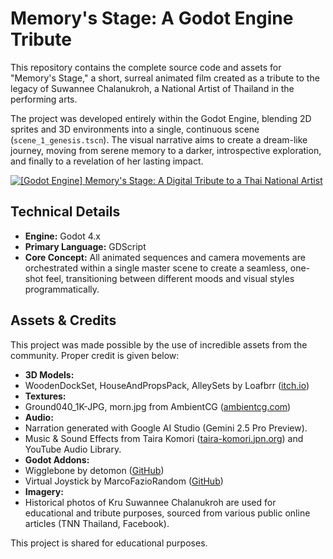 # Memory's Stage: A Godot Engine Tribute

This repository contains the complete source code and assets for "Memory's Stage," a short, surreal animated film created as a tribute to the legacy of Suwannee Chalanukroh, a National Artist of Thailand in the performing arts.

The project was developed entirely within the Godot Engine, blending 2D sprites and 3D environments into a single, continuous scene (`scene_1_genesis.tscn`). The visual narrative aims to create a dream-like journey, moving from serene memory to a darker, introspective exploration, and finally to a revelation of her lasting impact.

[![[Godot Engine] Memory's Stage: A Digital Tribute to a Thai National Artist](http://img.youtube.com/vi/3Z1k7b6K6A8/0.jpg)](http://www.youtube.com/watch?v=3Z1k7b6K6A8)

## Technical Details
- **Engine:** Godot 4.x
- **Primary Language:** GDScript
- **Core Concept:** All animated sequences and camera movements are orchestrated within a single master scene to create a seamless, one-shot feel, transitioning between different moods and visual styles programmatically.

## Assets & Credits
This project was made possible by the use of incredible assets from the community. Proper credit is given below:

- **3D Models:**
 - WoodenDockSet, HouseAndPropsPack, AlleySets by Loafbrr ([itch.io](https://loafbrr.itch.io/))
- **Textures:**
 - Ground040_1K-JPG, morn.jpg from AmbientCG ([ambientcg.com](https://ambientcg.com/))
- **Audio:**
 - Narration generated with Google AI Studio (Gemini 2.5 Pro Preview).
 - Music & Sound Effects from Taira Komori ([taira-komori.jpn.org](https://taira-komori.jpn.org/)) and YouTube Audio Library.
- **Godot Addons:**
 - Wigglebone by detomon ([GitHub](https://github.com/detomon/wigglebone))
 - Virtual Joystick by MarcoFazioRandom ([GitHub](https://github.com/MarcoFazioRandom/Virtual-Joystick-Godot))
- **Imagery:**
 - Historical photos of Kru Suwannee Chalanukroh are used for educational and tribute purposes, sourced from various public online articles (TNN Thailand, Facebook).

This project is shared for educational purposes.
